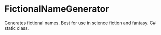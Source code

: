 # FictionalNameGenerator
Generates fictional names.  Best for use in science fiction and fantasy.  C# static class.
